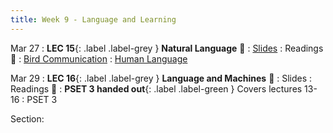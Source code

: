 ```yaml
---
title: Week 9 - Language and Learning
---
```


Mar 27
: **LEC 15**{: .label .label-grey } **Natural Language** 🎥
    : [Slides](https://canvas.harvard.edu/files/17190585/download?download_frd=1)
: Readings 📖
: [Bird Communication](https://canvas.harvard.edu/files/17185190/download?download_frd=1)
: [Human Language](https://canvas.harvard.edu/files/17185191/download?download_frd=1)

Mar 29
:  **LEC 16**{: .label .label-grey } **Language and Machines** 🎥
    : Slides
: Readings 📖
: **PSET 3 handed out**{: .label .label-green } Covers lectures 13-16
    : PSET 3

<!--
: * [Guide to NLP]
: * [GPT-3 explained]
-->

Section:
